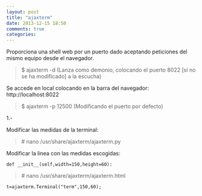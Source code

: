 ```yaml
---
layout: post
title: "ajaxterm"
date: 2013-12-15 18:50
comments: true
categories: 
---
```

Proporciona una shell web por un puerto dado aceptando peticiones del mismo equipo desde el navegador.

>$ ajaxterm -d (Lanza como demonio, colocando el puerto 8022 [si no se ha modificado] a la escucha)

Se accede en local colocando en la barra del navegador: http://localhost:8022

>$ ajaxterm -p 12500 (Modificando el puerto por defecto)

1.-

Modificar las medidas de la terminal:

>\# nano /usr/share/ajaxterm/ajaxterm.py

Modificar la linea con las medidas escogidas:

	def __init__(self,width=150,height=60):

>\# nano /usr/share/ajaxterm/ajaxterm.html

	t=ajaxterm.Terminal("term",150,60);

